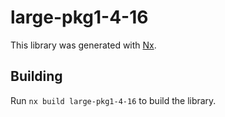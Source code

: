 # large-pkg1-4-16

This library was generated with [Nx](https://nx.dev).

## Building

Run `nx build large-pkg1-4-16` to build the library.

